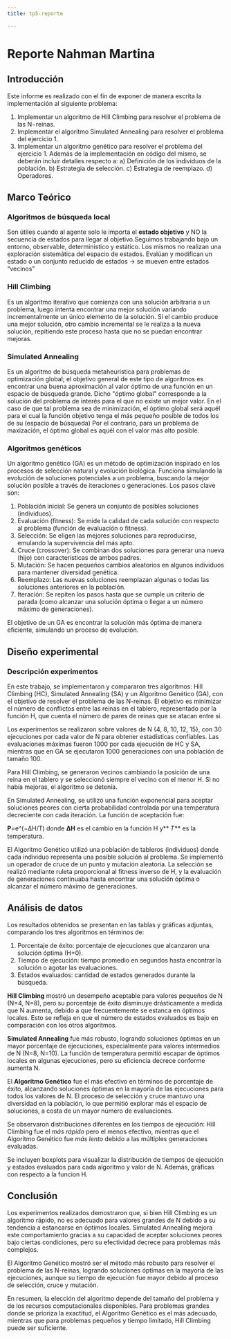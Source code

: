 ```yaml
---
title: tp5-reporte

---
```


# Reporte Nahman Martina
## Introducción
Este informe es realizado con el fin de exponer de manera escrita la implementación al siguiente problema:
1. Implementar un algoritmo de Hill Climbing para resolver el problema de las N−reinas. 
2. Implementar el algoritmo Simulated Annealing para resolver el problema del ejercicio 1.
3. Implementar un algoritmo genético para resolver el problema del ejercicio 1. Además de la
implementación en código del mismo, se deberán incluir detalles respecto a:
a) Definición de los individuos de la población.
b) Estrategia de selección.
c) Estrategia de reemplazo.
d) Operadores.
## Marco Teórico
### Algoritmos de búsqueda local
Son útiles cuando al agente solo le importa el **estado objetivo** y NO la secuencia de estados para llegar al objetivo.Seguimos trabajando bajo un entorno, observable, deterministico y estático. Los mismos no realizan una exploración sistemática del espacio de estados. Evalúan y modifican un estado o un conjunto reducido de estados → se mueven entre estados “vecinos”
### Hill Climbing 
Es un algoritmo iterativo que comienza con una solución arbitraria a un problema, luego intenta encontrar una mejor solución variando incrementalmente un único elemento de la solución. Si el cambio produce una mejor solución, otro cambio incremental se le realiza a la nueva solución, repitiendo este proceso hasta que no se puedan encontrar mejoras.
### Simulated Annealing
Es un algoritmo de búsqueda metaheurística para problemas de optimización global; el objetivo general de este tipo de algoritmos es encontrar una buena aproximación al valor óptimo de una función en un espacio de búsqueda grande. Dicho "óptimo global" corresponde a la solución del problema de interés para el que no existe un mejor valor. En el caso de que tal problema sea de minimización, el óptimo global será aquél para el cual la función objetivo tenga el más pequeño posible de todos los de su (espacio de búsqueda) Por el contrario, para un problema de maxización, el óptimo global es aquél con el valor más alto posible.
### Algoritmos genéticos
Un algoritmo genético (GA) es un método de optimización inspirado en los procesos de selección natural y evolución biológica. Funciona simulando la evolución de soluciones potenciales a un problema, buscando la mejor solución posible a través de iteraciones o generaciones. Los pasos clave son:

1. Población inicial: Se genera un conjunto de posibles soluciones (individuos).
2. Evaluación (fitness): Se mide la calidad de cada solución con respecto al problema (función de evaluación o fitness).
3. Selección: Se eligen las mejores soluciones para reproducirse, emulando la supervivencia del más apto.
4. Cruce (crossover): Se combinan dos soluciones para generar una nueva (hijo) con características de ambos padres.
5. Mutación: Se hacen pequeños cambios aleatorios en algunos individuos para mantener diversidad genética.
6. Reemplazo: Las nuevas soluciones reemplazan algunas o todas las soluciones anteriores en la población.
7. Iteración: Se repiten los pasos hasta que se cumple un criterio de parada (como alcanzar una solución óptima o llegar a un número máximo de generaciones).

El objetivo de un GA es encontrar la solución más óptima de manera eficiente, simulando un proceso de evolución.

## Diseño experimental
### Descripción experimentos

En este trabajo, se implementaron y compararon tres algoritmos: Hill Climbing (HC), Simulated Annealing (SA) y un Algoritmo Genético (GA), con el objetivo de resolver el problema de las N-reinas. El objetivo es minimizar el número de conflictos entre las reinas en el tablero, representado por la función H, que cuenta el número de pares de reinas que se atacan entre sí.

Los experimentos se realizaron sobre valores de N {4, 8, 10, 12, 15}, con 30 ejecuciones por cada valor de N para obtener estadísticas confiables. Las evaluaciones máximas fueron 1000 por cada ejecución de HC y SA, mientras que en GA se ejecutaron 1000 generaciones con una población de tamaño 100.

Para Hill Climbing, se generaron vecinos cambiando la posición de una reina en el tablero y se seleccionó siempre el vecino con el menor H. Si no había mejoras, el algoritmo se detenía.

En Simulated Annealing, se utilizó una función exponencial para aceptar soluciones peores con cierta probabilidad controlada por una temperatura decreciente con cada iteración. La función de aceptación fue: 

**P**=e^(−ΔH/T) donde **ΔH** es el cambio en la función H y** 𝑇** es la temperatura.

El Algoritmo Genético utilizó una población de tableros (individuos) donde cada individuo representa una posible solución al problema. Se implementó un operador de cruce de un punto y mutación aleatoria. La selección se realizó mediante ruleta proporcional al fitness inverso de H, y la evaluación de generaciones continuaba hasta encontrar una solución óptima o alcanzar el número máximo de generaciones.

## Análisis de datos

Los resultados obtenidos se presentan en las tablas y gráficas adjuntas, comparando los tres algoritmos en términos de:

1. Porcentaje de éxito: porcentaje de ejecuciones que alcanzaron una solución óptima (H=0).
2. Tiempo de ejecución: tiempo promedio en segundos hasta encontrar la solución o agotar las evaluaciones.
3. Estados evaluados: cantidad de estados generados durante la búsqueda.

**Hill Climbing** mostró un desempeño aceptable para valores pequeños de N (N=4, N=8), pero su porcentaje de éxito disminuye drásticamente a medida que N aumenta, debido a que frecuentemente se estanca en óptimos locales. Esto se refleja en que el número de estados evaluados es bajo en comparación con los otros algoritmos.

**Simulated Annealing** fue más robusto, logrando soluciones óptimas en un mayor porcentaje de ejecuciones, especialmente para valores intermedios de N (N=8, N=10). La función de temperatura permitió escapar de óptimos locales en algunas ejecuciones, pero su eficiencia decrece conforme aumenta N.

El **Algoritmo Genético** fue el más efectivo en términos de porcentaje de éxito, alcanzando soluciones óptimas en la mayoría de las ejecuciones para todos los valores de N. El proceso de selección y cruce mantuvo una diversidad en la población, lo que permitió explorar más el espacio de soluciones, a costa de un mayor número de evaluaciones.

Se observaron distribuciones diferentes en los tiempos de ejecución: Hill Climbing fue el *más rápido* pero el menos efectivo, mientras que el Algoritmo Genético fue *más lento* debido a las múltiples generaciones evaluadas.

Se incluyen boxplots para visualizar la distribución de tiempos de ejecución y estados evaluados para cada algoritmo y valor de N. Además, gráficas con respecto a la funcion H.

## Conclusión
Los experimentos realizados demostraron que, si bien Hill Climbing es un algoritmo rápido, no es adecuado para valores grandes de N debido a su tendencia a estancarse en óptimos locales. Simulated Annealing mejora este comportamiento gracias a su capacidad de aceptar soluciones peores bajo ciertas condiciones, pero su efectividad decrece para problemas más complejos.

El Algoritmo Genético mostró ser el método más robusto para resolver el problema de las N-reinas, logrando soluciones óptimas en la mayoría de las ejecuciones, aunque su tiempo de ejecución fue mayor debido al proceso de selección, cruce y mutación.

En resumen, la elección del algoritmo depende del tamaño del problema y de los recursos computacionales disponibles. Para problemas grandes donde se prioriza la exactitud, el Algoritmo Genético es el más adecuado, mientras que para problemas pequeños y tiempo limitado, Hill Climbing puede ser suficiente.

